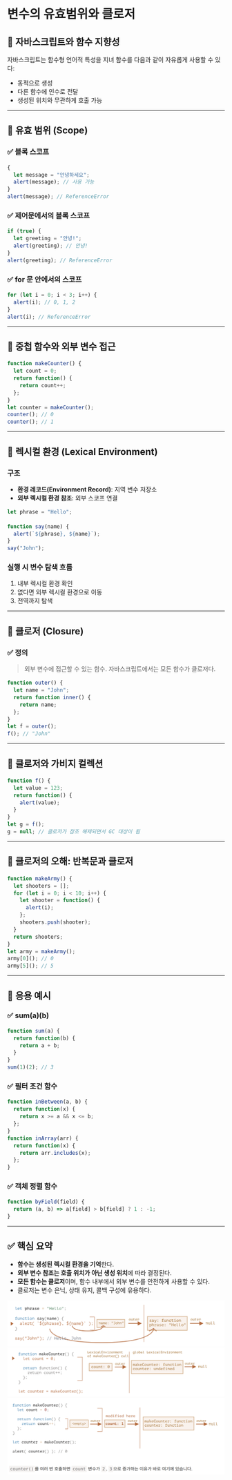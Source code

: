 
# 변수의 유효범위와 클로저

## 🔹 자바스크립트와 함수 지향성
자바스크립트는 함수형 언어적 특성을 지녀 함수를 다음과 같이 자유롭게 사용할 수 있다:

- 동적으로 생성
- 다른 함수에 인수로 전달
- 생성된 위치와 무관하게 호출 가능

---

## 🔹 유효 범위 (Scope)

### ✅ 블록 스코프
```javascript
{
  let message = "안녕하세요";
  alert(message); // 사용 가능
}
alert(message); // ReferenceError
```

### ✅ 제어문에서의 블록 스코프
```javascript
if (true) {
  let greeting = "안녕!";
  alert(greeting); // 안녕!
}
alert(greeting); // ReferenceError
```

### ✅ for 문 안에서의 스코프
```javascript
for (let i = 0; i < 3; i++) {
  alert(i); // 0, 1, 2
}
alert(i); // ReferenceError
```

---

## 🔹 중첩 함수와 외부 변수 접근
```javascript
function makeCounter() {
  let count = 0;
  return function() {
    return count++;
  };
}
let counter = makeCounter();
counter(); // 0
counter(); // 1
```

---

## 🔹 렉시컬 환경 (Lexical Environment)

### 구조
- **환경 레코드(Environment Record)**: 지역 변수 저장소
- **외부 렉시컬 환경 참조**: 외부 스코프 연결

```javascript
let phrase = "Hello";

function say(name) {
  alert(`${phrase}, ${name}`);
}
say("John");
```

### 실행 시 변수 탐색 흐름
1. 내부 렉시컬 환경 확인
2. 없다면 외부 렉시컬 환경으로 이동
3. 전역까지 탐색

---

## 🔹 클로저 (Closure)

### ✅ 정의
> 외부 변수에 접근할 수 있는 함수. 자바스크립트에서는 모든 함수가 클로저다.

```javascript
function outer() {
  let name = "John";
  return function inner() {
    return name;
  };
}
let f = outer();
f(); // "John"
```

---

## 🔹 클로저와 가비지 컬렉션
```javascript
function f() {
  let value = 123;
  return function() {
    alert(value);
  }
}
let g = f();
g = null; // 클로저가 참조 해제되면서 GC 대상이 됨
```

---

## 🔹 클로저의 오해: 반복문과 클로저
```javascript
function makeArmy() {
  let shooters = [];
  for (let i = 0; i < 10; i++) {
    let shooter = function() {
      alert(i);
    };
    shooters.push(shooter);
  }
  return shooters;
}
let army = makeArmy();
army[0](); // 0
army[5](); // 5
```

---

## 🔹 응용 예시

### ✅ sum(a)(b)
```javascript
function sum(a) {
  return function(b) {
    return a + b;
  }
}
sum(1)(2); // 3
```

### ✅ 필터 조건 함수
```javascript
function inBetween(a, b) {
  return function(x) {
    return x >= a && x <= b;
  };
}
function inArray(arr) {
  return function(x) {
    return arr.includes(x);
  };
}
```

### ✅ 객체 정렬 함수
```javascript
function byField(field) {
  return (a, b) => a[field] > b[field] ? 1 : -1;
}
```

---

## ✅ 핵심 요약
- **함수는 생성된 렉시컬 환경을 기억**한다.
- **외부 변수 참조는 호출 위치가 아닌 생성 위치**에 따라 결정된다.
- **모든 함수는 클로저**이며, 함수 내부에서 외부 변수를 안전하게 사용할 수 있다.
- 클로저는 변수 은닉, 상태 유지, 콜백 구성에 유용하다.

![](./assets/images/closure_1.png)  
![](./assets/images/closure_2.png)  
![](./assets/images/closure_3.png)
